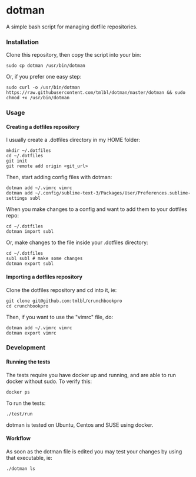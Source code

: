 dotman
======

A simple bash script for managing dotfile repositories.

### Installation
Clone this repository, then copy the script into your bin:

`sudo cp dotman /usr/bin/dotman`

Or, if you prefer one easy step:

`sudo curl -o /usr/bin/dotman https://raw.githubusercontent.com/tmlbl/dotman/master/dotman && sudo chmod +x /usr/bin/dotman`

### Usage

#### Creating a dotfiles repository
I usually create a .dotfiles directory in my HOME folder:

````
mkdir ~/.dotfiles
cd ~/.dotfiles
git init
git remote add origin <git_url>
````
Then, start adding config files with dotman:
````
dotman add ~/.vimrc vimrc
dotman add ~/.config/sublime-text-3/Packages/User/Preferences.sublime-settings subl
````
When you make changes to a config and want to add them to your dotfiles repo:
````
cd ~/.dotfiles
dotman import subl
````
Or, make changes to the file inside your .dotfiles directory:
````
cd ~/.dotfiles
subl subl # make some changes
dotman export subl
````
#### Importing a dotfiles repository
Clone the dotfiles repository and cd into it, ie:
````
git clone git@github.com:tmlbl/crunchbookpro
cd crunchbookpro
````
Then, if you want to use the "vimrc" file, do:
````
dotman add ~/.vimrc vimrc
dotman export vimrc
````
### Development

#### Running the tests
The tests require you have docker up and running, and are able to run docker without sudo. To verify this:
````
docker ps
````
To run the tests:
````
./test/run
````
dotman is tested on Ubuntu, Centos and SUSE using docker.

#### Workflow
As soon as the dotman file is edited you may test your changes by using that executable, ie:
````
./dotman ls
````
